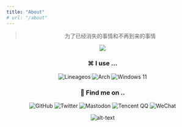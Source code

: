 ```yaml
---
title: "About"
# url: "/about"
---
```


<div align="center">

> 为了已经消失的事情和不再到来的事情

![](https://img.shields.io/badge/Made%20with-%E2%98%AD%E2%99%A1%E2%92%B6-ff44ff?style=for-the-badge&logo=love&logoColor=white)

### ⌘ I use ...

![Lineageos](https://img.shields.io/badge/lineageos-167C80?style=for-the-badge&logo=lineageos&logoColor=white)
![Arch](https://img.shields.io/badge/Arch%20Linux-1793D1?logo=arch-linux&logoColor=fff&style=for-the-badge)
![Windows 11](https://img.shields.io/badge/Windows%2011-%230079d5.svg?style=for-the-badge&logo=Windows%2011&logoColor=white)

### 📱 Find me on ..

![GitHub](https://img.shields.io/badge/github-%23121011.svg?style=for-the-badge&logo=github&logoColor=white)
![Twitter](https://img.shields.io/badge/Twitter-%231DA1F2.svg?style=for-the-badge&logo=Twitter&logoColor=white)
![Mastodon](https://img.shields.io/badge/-MASTODON-%232B90D9?style=for-the-badge&logo=mastodon&logoColor=white)
![Tencent QQ](https://img.shields.io/badge/Tencent%23QQ-%2312B7F5?style=for-the-badge&logo=tencentqq&logoColor=white)
![WeChat](https://img.shields.io/badge/WeChat-07C160?style=for-the-badge&logo=wechat&logoColor=white)

![alt-text](/11.png)

<!-- <div align="center">   -->
<!-- <div style="display:flex;justify-content:center;margin-left:20px;"> -->
<!-- <img src="https://img.shields.io/badge/lineageos-167C80?style=for-the-badge&logo=lineageos&logoColor=white" width="auto" /> -->
<!-- <img src="https://img.shields.io/badge/Arch_Linux-1793D1?style=for-the-badge&logo=arch-linux&logoColor=white" width="auto" /> -->
<!-- <img src="https://img.shields.io/badge/Windows-0078D6?style=for-the-badge&logo=windows&logoColor=white" width="auto" /> -->
<!-- </div> -->
